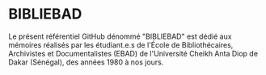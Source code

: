 # BIBLIEBAD
Le présent référentiel GitHub dénommé "BIBLIEBAD" est dédié aux mémoires réalisés par les étudiant.e.s de l'École de Bibliothécaires, Archivistes et Documentalistes (EBAD) de l'Université Cheikh Anta Diop de Dakar (Sénégal), des années 1980 à nos jours.
